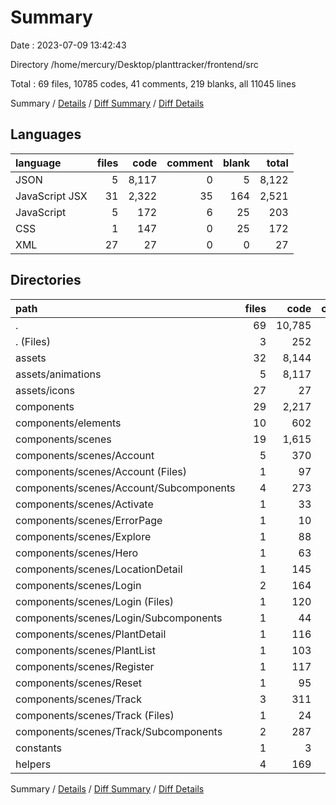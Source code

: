 # Summary

Date : 2023-07-09 13:42:43

Directory /home/mercury/Desktop/planttracker/frontend/src

Total : 69 files,  10785 codes, 41 comments, 219 blanks, all 11045 lines

Summary / [Details](details.md) / [Diff Summary](diff.md) / [Diff Details](diff-details.md)

## Languages
| language | files | code | comment | blank | total |
| :--- | ---: | ---: | ---: | ---: | ---: |
| JSON | 5 | 8,117 | 0 | 5 | 8,122 |
| JavaScript JSX | 31 | 2,322 | 35 | 164 | 2,521 |
| JavaScript | 5 | 172 | 6 | 25 | 203 |
| CSS | 1 | 147 | 0 | 25 | 172 |
| XML | 27 | 27 | 0 | 0 | 27 |

## Directories
| path | files | code | comment | blank | total |
| :--- | ---: | ---: | ---: | ---: | ---: |
| . | 69 | 10,785 | 41 | 219 | 11,045 |
| . (Files) | 3 | 252 | 0 | 33 | 285 |
| assets | 32 | 8,144 | 0 | 5 | 8,149 |
| assets/animations | 5 | 8,117 | 0 | 5 | 8,122 |
| assets/icons | 27 | 27 | 0 | 0 | 27 |
| components | 29 | 2,217 | 35 | 156 | 2,408 |
| components/elements | 10 | 602 | 21 | 53 | 676 |
| components/scenes | 19 | 1,615 | 14 | 103 | 1,732 |
| components/scenes/Account | 5 | 370 | 4 | 24 | 398 |
| components/scenes/Account (Files) | 1 | 97 | 4 | 7 | 108 |
| components/scenes/Account/Subcomponents | 4 | 273 | 0 | 17 | 290 |
| components/scenes/Activate | 1 | 33 | 0 | 3 | 36 |
| components/scenes/ErrorPage | 1 | 10 | 1 | 2 | 13 |
| components/scenes/Explore | 1 | 88 | 0 | 5 | 93 |
| components/scenes/Hero | 1 | 63 | 1 | 7 | 71 |
| components/scenes/LocationDetail | 1 | 145 | 2 | 5 | 152 |
| components/scenes/Login | 2 | 164 | 0 | 13 | 177 |
| components/scenes/Login (Files) | 1 | 120 | 0 | 11 | 131 |
| components/scenes/Login/Subcomponents | 1 | 44 | 0 | 2 | 46 |
| components/scenes/PlantDetail | 1 | 116 | 0 | 7 | 123 |
| components/scenes/PlantList | 1 | 103 | 2 | 5 | 110 |
| components/scenes/Register | 1 | 117 | 0 | 6 | 123 |
| components/scenes/Reset | 1 | 95 | 0 | 8 | 103 |
| components/scenes/Track | 3 | 311 | 4 | 18 | 333 |
| components/scenes/Track (Files) | 1 | 24 | 0 | 3 | 27 |
| components/scenes/Track/Subcomponents | 2 | 287 | 4 | 15 | 306 |
| constants | 1 | 3 | 0 | 1 | 4 |
| helpers | 4 | 169 | 6 | 24 | 199 |

Summary / [Details](details.md) / [Diff Summary](diff.md) / [Diff Details](diff-details.md)